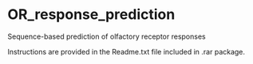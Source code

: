 # OR_response_prediction
Sequence-based prediction of olfactory receptor responses 

Instructions are provided in the Readme.txt file included in .rar package.

